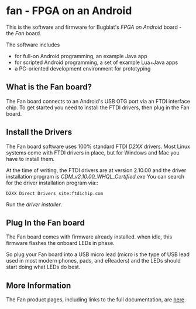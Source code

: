 # fan - FPGA on an Android


This is the software and firmware for Bugblat's *FPGA on Android*
board - the *Fan* board.

The software includes

- for full-on Android programming, an example Java app
- for scripted Android programming, a set of example Lua+Java apps
- a PC-oriented development environment for prototyping

## What is the Fan board?

The Fan board connects to an Android's USB OTG port via an FTDI interface chip.
To get started you need to install the FTDI drivers, then plug in the Fan board.


## Install the Drivers

The Fan board software uses 100% standard FTDI *D2XX* drivers.
Most Linux systems come with FTDI drivers in place,
but for Windows and Mac you have to install them.

At the time of writing, the FTDI drivers are at version 2.10.00
and the driver installation program is
*CDM_v2.10.00_WHQL_Certified.exe*
You can search for the driver installation program via::

    D2XX Direct Drivers site:ftdichip.com

Run the *driver installer*.


## Plug In the Fan board

The Fan board comes with firmware already installed.
when idle, this firmware flashes the onboard LEDs in phase.

So plug your Fan board into a USB micro lead
(micro is the type of USB lead used in most modern phones, pads, and eReaders)
and the LEDs should start doing what LEDs do best.


## More Information

The Fan product pages, including links to the full documentation, are
[here](http://bugblat.com/products/fan).
